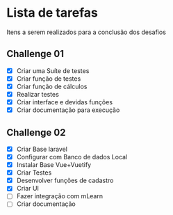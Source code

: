 # Lista de tarefas

Itens a serem realizados para a conclusão dos desafios

## Challenge 01

- [x] Criar uma Suíte de testes
- [x] Criar função de testes
- [x] Criar função de cálculos
- [x] Realizar testes
- [x] Criar interface e devidas funções
- [x] Criar documentação para execução

## Challenge 02

- [x] Criar Base laravel
- [x] Configurar com Banco de dados Local
- [x] Instalar Base Vue+Vuetify
- [x] Criar Testes
- [x] Desenvolver funções de cadastro
- [x] Criar UI
- [ ] Fazer integração com mLearn
- [ ] Criar documentação

